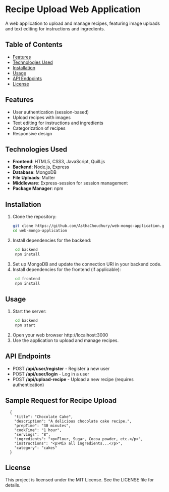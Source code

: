 # Recipe Upload Web Application

A web application to upload and manage recipes, featuring image uploads and text editing for instructions and ingredients.

## Table of Contents

- [Features](#features)
- [Technologies Used](#technologies-used)
- [Installation](#installation)
- [Usage](#usage)
- [API Endpoints](#api-endpoints)
- [License](#license)

## Features

- User authentication (session-based)
- Upload recipes with images
- Text editing for instructions and ingredients
- Categorization of recipes
- Responsive design

## Technologies Used

- **Frontend**: HTML5, CSS3, JavaScript, Quill.js
- **Backend**: Node.js, Express
- **Database**: MongoDB
- **File Uploads**: Multer
- **Middleware**: Express-session for session management
- **Package Manager**: npm

## Installation
1. Clone the repository:
   ```bash
   git clone https://github.com/AsthaChoudhury/web-mongo-application.git
   cd web-mongo-application
2. Install dependencies for the backend:
   ```bash
    cd backend
    npm install
3. Set up MongoDB and update the connection URI in your backend code.
4. Install dependencies for the frontend (if applicable):
   ```bash
    cd frontend
    npm install

## Usage
1. Start the server:
   ```bash
    cd backend
    npm start
2. Open your web browser http://localhost:3000
3. Use the application to upload and manage recipes.

## API Endpoints
- POST **/api/user/register** - Register a new user
- POST **/api/user/login** - Log in a user
- POST **/api/upload-recipe** - Upload a new recipe (requires authentication)

## Sample Request for Recipe Upload
      
      {
        "title": "Chocolate Cake",
        "description": "A delicious chocolate cake recipe.",
        "prepTime": "30 minutes",
        "cookTime": "1 hour",
        "servings": "8",
        "ingredients": "<p>Flour, Sugar, Cocoa powder, etc.</p>",
        "instructions": "<p>Mix all ingredients...</p>",
        "category": "cakes"
      }

## License
This project is licensed under the MIT License. See the LICENSE file for details.
